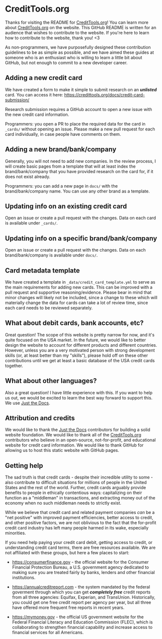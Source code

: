 # CreditTools.org

Thanks for visiting the README for [CreditTools.org](https://credittools.org)! You can learn more about [CreditTools.org](https://credittools.org) on the website. This GitHub README is written for an audience that wishes to contribute to the website. If you're here to learn how to contribute to the website, thank you! <3

As non-programmers, we have purposefully designed these contribution guidelines to be as simple as possible, and we have aimed these guides at someone who is an enthusiast who is willing to learn a little bit about GitHub, but not enough to commit to a new developer career.

## Adding a new credit card

We have created a form to make it simple to submit research on an ***unlisted*** card. You can access it here: https://credittools.org/docs/credit-card-submission/

Research submission requires a GitHub account to open a new issue with the new credit card information.

Programmers: you open a PR to place the required data for the card in `_cards/` without opening an issue. Please make a new pull request for each card individually, in case people have comments on them.

## Adding a new brand/bank/company

Generally, you will not need to add new companies. In the review process, I will create basic pages from a template that will at least index the brand/bank/company that you have provided research on the card for, if it does not exist already.

Programmers: you can add a new page in `docs/` with the brand/bank/company name. You can use any other brand as a template.

## Updating info on an existing credit card

Open an issue or create a pull request with the changes. Data on each card is available under `_cards/`.

## Updating info on a specific brand/bank/company

Open an issue or create a pull request with the changes. Data on each brand/bank/company is available under `docs/`.

## Card metadata template

We have created a template in `_data/credit_card_template.yml` to serve as the main requirements for adding new cards. This can be improved with a pull request and supportive reasoning/evidence. Please bear in mind that minor changes will likely not be included, since a change to these which will materially change the data for cards can take a lot of review time, since each card needs to be reviewed separately.

## What about debit cards, bank accounts, etc?

Great question! The scope of this website is pretty narrow for now, and it's quite focused on the USA market. In the future, we would like to better design the website to account for different products and different countries. However, unless you are a very motivated person with strong development skills (or, at least better than my "skills"), please hold off on these other contributions until we get at least a basic database of the USA credit cards together.

## What about other languages?

Also a great question! I have little experience with this. If you want to help us out, we would be excited to learn the best way forward to support this. We use [Just the Docs](https://github.com/just-the-docs/just-the-docs).

## Attribution and credits

We would like to thank the [Just the Docs](https://github.com/just-the-docs/just-the-docs) contributors for building a solid website foundation. We would like to thank all of the [CreditTools.org](https://credittools.org) contributors who believe in an open-source, not-for-profit, and educational website for credit card information. We would like to thank GitHub for allowing us to host this static website with GitHub pages.

## Getting help

The sad truth is that credit cards - despite their incredible utility to some - also contribute to difficult situations for millions of people in the United States and the rest of the world. Further, credit cards arguably provide benefits to people in ethically contentious ways: capitalizing on their function as a "middleman" in transactions, and extracting money out of the economy when no such middleman needs to strictly exist.

While we believe that credit card and related payment companies *can* be a "net positive" with improved payment efficiencies, better access to credit, and other positive factors, we are not oblivious to the fact that the for-profit credit card industry has left many people harmed in its wake, especially minorities.

If you need help paying your credit card debit, getting access to credit, or understanding credit card terms, there are free resources available. We are not affiliated with these groups, but here a few places to start:

* https://consumerfinance.gov - the official website for the Consumer Financial Protection Bureau, a U.S. government agency dedicated to making sure you are treated fairly by banks, lenders and other financial institutions.

* https://annualcreditreport.com - the system mandated by the federal goverment through which you can get ***completely free*** credit reports from all three agencies: Equifax, Experian, and TransUnion. Historically, you could get one free credit report per agency per year, but all three have offered more frequent free reports in recent years.

* https://mymoney.gov - the official US government website for the Federal Financial Literacy and Education Commission (FLEC), which is collaborating to strengthen financial capability and increase access to financial services for all Americans.
